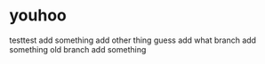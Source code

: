 # youhoo
testtest
add something
add other thing
guess add what
branch add something
old branch add something